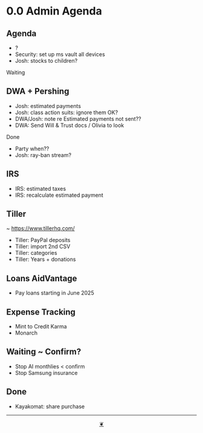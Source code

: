 # 0.0 Admin Agenda



## Agenda

* ?
* Security: set up ms vault all devices
* Josh: stocks to children?

Waiting
## DWA + Pershing

* Josh: estimated payments
* Josh: class action suits: ignore them OK?
* DWA/Josh: note re Estimated payments not sent??
* DWA: Send Will &amp; Trust docs / Olivia to look

Done

* Party when??
* Josh: ray-ban stream?

## IRS

* IRS: estimated taxes
* IRS: recalculate estimated payment

## Tiller

~&nbsp;<a href="https://www.tillerhq.com/">https://www.tillerhq.com/</a>

* Tiller: PayPal deposits
* Tiller: import 2nd CSV
* Tiller: categories&nbsp;
* Tiller: Years + donations

## Loans AidVantage

* Pay loans starting in June 2025

## Expense Tracking

* Mint to Credit Karma
* Monarch

## Waiting ~ Confirm?

* Stop AI monthlies &lt; confirm
* Stop Samsung insurance

## Done

* Kayakomat: share purchase

***

<center title="Hello! Click me to go up to the top"><a class="aDingbat" href="javascript:window.scrollTo(0,0);">❦</a></center>